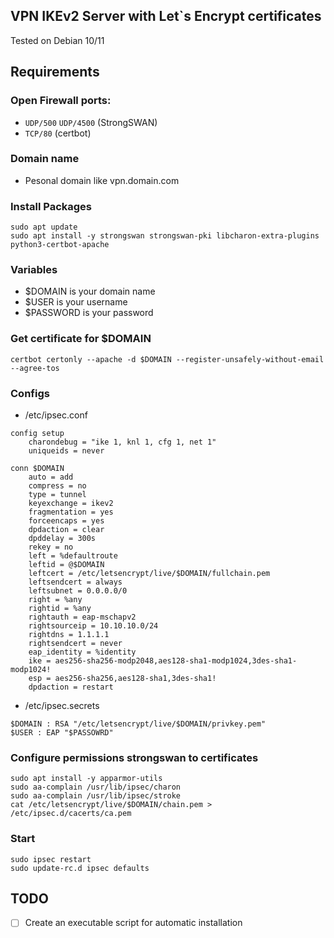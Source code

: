 ## VPN IKEv2 Server with Let`s Encrypt certificates
Tested on Debian 10/11

## Requirements
### Open Firewall ports: 
* `UDP/500` `UDP/4500` (StrongSWAN)
* `TCP/80` (certbot)

### Domain name 
* Pesonal domain like vpn.domain.com

### Install Packages
```
sudo apt update 
sudo apt install -y strongswan strongswan-pki libcharon-extra-plugins python3-certbot-apache
```


### Variables 
* $DOMAIN is your domain name
* $USER is your username
* $PASSWORD is your password

### Get certificate for $DOMAIN
```
certbot certonly --apache -d $DOMAIN --register-unsafely-without-email --agree-tos
```

### Configs

* /etc/ipsec.conf
```
config setup
    charondebug = "ike 1, knl 1, cfg 1, net 1"
    uniqueids = never

conn $DOMAIN
    auto = add
    compress = no
    type = tunnel
    keyexchange = ikev2
    fragmentation = yes
    forceencaps = yes
    dpdaction = clear
    dpddelay = 300s
    rekey = no
    left = %defaultroute
    leftid = @$DOMAIN
    leftcert = /etc/letsencrypt/live/$DOMAIN/fullchain.pem
    leftsendcert = always
    leftsubnet = 0.0.0.0/0
    right = %any
    rightid = %any
    rightauth = eap-mschapv2
    rightsourceip = 10.10.10.0/24
    rightdns = 1.1.1.1
    rightsendcert = never
    eap_identity = %identity
    ike = aes256-sha256-modp2048,aes128-sha1-modp1024,3des-sha1-modp1024!
    esp = aes256-sha256,aes128-sha1,3des-sha1!
    dpdaction = restart 
```

* /etc/ipsec.secrets
```
$DOMAIN : RSA "/etc/letsencrypt/live/$DOMAIN/privkey.pem"
$USER : EAP "$PASSOWRD"
```

### Configure permissions strongswan to certificates
```
sudo apt install -y apparmor-utils
sudo aa-complain /usr/lib/ipsec/charon
sudo aa-complain /usr/lib/ipsec/stroke
cat /etc/letsencrypt/live/$DOMAIN/chain.pem > /etc/ipsec.d/cacerts/ca.pem
```

### Start
```
sudo ipsec restart
sudo update-rc.d ipsec defaults
```

## TODO
- [ ] Create an executable script for automatic installation
